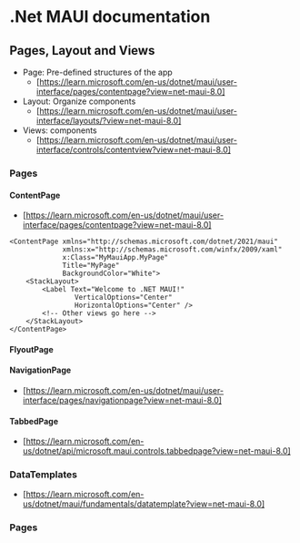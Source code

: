 # .Net MAUI documentation

## Pages, Layout and Views

- Page: Pre-defined structures of the app
    - [https://learn.microsoft.com/en-us/dotnet/maui/user-interface/pages/contentpage?view=net-maui-8.0]
- Layout: Organize components
    - [https://learn.microsoft.com/en-us/dotnet/maui/user-interface/layouts/?view=net-maui-8.0]
- Views: components
    - [https://learn.microsoft.com/en-us/dotnet/maui/user-interface/controls/contentview?view=net-maui-8.0]


### Pages

#### ContentPage

- [https://learn.microsoft.com/en-us/dotnet/maui/user-interface/pages/contentpage?view=net-maui-8.0]

```
<ContentPage xmlns="http://schemas.microsoft.com/dotnet/2021/maui"
             xmlns:x="http://schemas.microsoft.com/winfx/2009/xaml"
             x:Class="MyMauiApp.MyPage"
             Title="MyPage"
             BackgroundColor="White">
    <StackLayout>
        <Label Text="Welcome to .NET MAUI!"
                VerticalOptions="Center"
                HorizontalOptions="Center" />
        <!-- Other views go here -->
    </StackLayout>
</ContentPage>
```

#### FlyoutPage




#### NavigationPage

- [https://learn.microsoft.com/en-us/dotnet/maui/user-interface/pages/navigationpage?view=net-maui-8.0]

#### TabbedPage

- [https://learn.microsoft.com/en-us/dotnet/api/microsoft.maui.controls.tabbedpage?view=net-maui-8.0]


### DataTemplates

- [https://learn.microsoft.com/en-us/dotnet/maui/fundamentals/datatemplate?view=net-maui-8.0]



### Pages 






